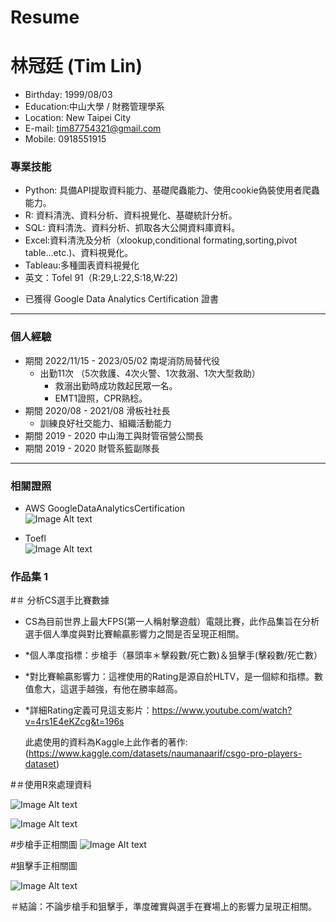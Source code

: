 # Resume
# 林冠廷 (Tim Lin) 
- Birthday: 1999/08/03
- Education:中山大學 / 財務管理學系
- Location: New Taipei City
- E-mail: tim87754321@gmail.com
- Mobile: 0918551915

### 專業技能
- Python: 具備API提取資料能力、基礎爬蟲能力、使用cookie偽裝使用者爬蟲能力。
- R: 資料清洗、資料分析、資料視覺化、基礎統計分析。
- SQL: 資料清洗、資料分析、抓取各大公開資料庫資料。
- Excel:資料清洗及分析（xlookup,conditional formating,sorting,pivot table...etc.)、資料視覺化。
- Tableau:多種圖表資料視覺化
- 英文：Tofel 91（R:29,L:22,S:18,W:22)

* 已獲得 Google Data Analytics Certification 證書
<hr>

### 個人經驗 
-  期間 2022/11/15 - 2023/05/02 南堤消防局替代役 <BR>
   * 出勤11次 （5次救護、4次火警、1次救溺、1次大型救助）
      * 救溺出勤時成功救起民眾一名。
      * EMT1證照，CPR熟稔。
-  期間 2020/08 - 2021/08 滑板社社長<BR>
   * 訓練良好社交能力、組織活動能力
-  期間 2019 - 2020 中山海工與財管宿營公關長<BR>
-  期間 2019 - 2020 財管系籃副隊長<BR>
<hr>
   
### 相關證照
 - AWS GoogleDataAnalyticsCertification <BR>
 ![Image Alt text](https://github.com/KuanTimLin/images/blob/main/GoogleDataAnalytics.jpg)

 - Toefl <BR>
 ![Image Alt text](https://github.com/KuanTimLin/images/blob/main/托福PNG.png)
   

### 作品集 1
 #＃ 分析CS選手比賽數據
 - CS為目前世界上最大FPS(第一人稱射擊遊戲）電競比賽，此作品集旨在分析選手個人準度與對比賽輸贏影響力之間是否呈現正相關。
 - *個人準度指標：步槍手（暴頭率＊擊殺數/死亡數)＆狙擊手(擊殺數/死亡數）
 - *對比賽輸贏影響力：這裡使用的Rating是源自於HLTV，是一個綜和指標。數值愈大，這選手越強，有他在勝率越高。
 - *詳細Rating定義可見這支影片：https://www.youtube.com/watch?v=4rs1E4eKZcg&t=196s
   
   此處使用的資料為Kaggle上此作者的著作:(https://www.kaggle.com/datasets/naumanaarif/csgo-pro-players-dataset)
   
#＃使用R來處理資料

![Image Alt text](https://github.com/KuanTimLin/images/blob/main/R%20語言1.png)


![Image Alt text](https://github.com/KuanTimLin/images/blob/main/R語言2.png)


#步槍手正相關圖
![Image Alt text](https://github.com/KuanTimLin/images/blob/main/步槍手.JPG)

#狙擊手正相關圖

![Image Alt text](https://github.com/KuanTimLin/images/blob/main/狙擊手.JPG)

＃結論：不論步槍手和狙擊手，準度確實與選手在賽場上的影響力呈現正相關。


      

 
